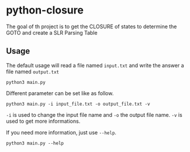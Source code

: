 # python-closure
The goal of th project is to get the CLOSURE of states to determine the GOTO  and create a SLR Parsing Table

## Usage
The default usage will read a file named `input.txt` and write the answer a file named `output.txt`
``` commandline
python3 main.py
```
Different parameter can be set like as follow.
``` commandline
python3 main.py -i input_file.txt -o output_file.txt -v
```
`-i` is used to change the input file name and `-o` the output file name. `-v` is used to get more informations.

If you need more information, just use `--help`.
``` commandline
python3 main.py --help
```